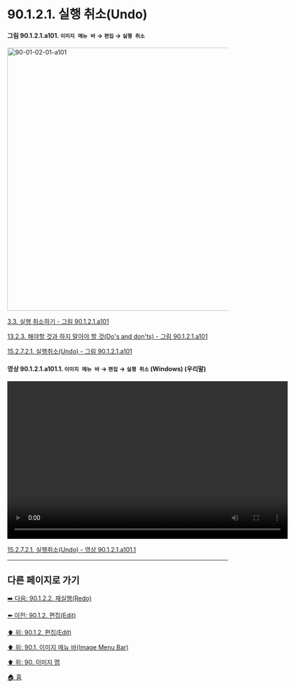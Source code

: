 # 90.1.2.1. 실행 취소(Undo)

<a id="90-01-02-01-a101"></a>

#### 그림 90.1.2.1.a101. `이미지 메뉴 바` → `편집` → `실행 취소`
<img width="980" height="601" alt="90-01-02-01-a101" src="https://github.com/wonder13662/gimp/assets/15767104/c84e1fdf-8cbf-4c3c-b6dd-9e42d55487f7" />

[3.3. 실행 취소하기 - 그림 90.1.2.1.a101](./03-03-00-undoing.md#90-01-02-01-a101)

[13.2.3. 해야할 것과 하지 말아야 할 것(Do's and don'ts) - 그림 90.1.2.1.a101](./13-02-03-do-s-and-don-ts.md#90-01-02-01-a101)

[15.2.7.2.1. 실행취소(Undo) - 그림 90.1.2.1.a101](./15-02-07-02-01-undo.md#90-01-02-01-a101)

<a id="90-01-02-01-a101-01"></a>

#### 영상 90.1.2.1.a101.1. `이미지 메뉴 바` → `편집` → `실행 취소` (Windows) (우리말)
<video controls="controls" width="640" height="360" src="https://github.com/wonder13662/gimp/assets/15767104/463c6c31-72ff-400d-85e4-375409699f5b"></video>

[15.2.7.2.1. 실행취소(Undo) - 영상 90.1.2.1.a101.1](./15-02-07-02-01-undo.md#90-01-02-01-a101-01)

***

## 다른 페이지로 가기

[➡️ 다음: 90.1.2.2. 재실행(Redo)](./90-01-02-02-redo.md)

[⬅️ 이전: 90.1.2. 편집(Edit)](./90-01-02-00-edit.md)

[⬆️ 위: 90.1.2. 편집(Edit)](./90-01-02-00-edit.md)

[⬆️ 위: 90.1. 이미지 메뉴 바(Image Menu Bar)](./90-01-00-image-menu-bar.md)

[⬆️ 위: 90. 이미지 맵](./90-00-image-map.md)

[🏠 홈](./00-home.md)